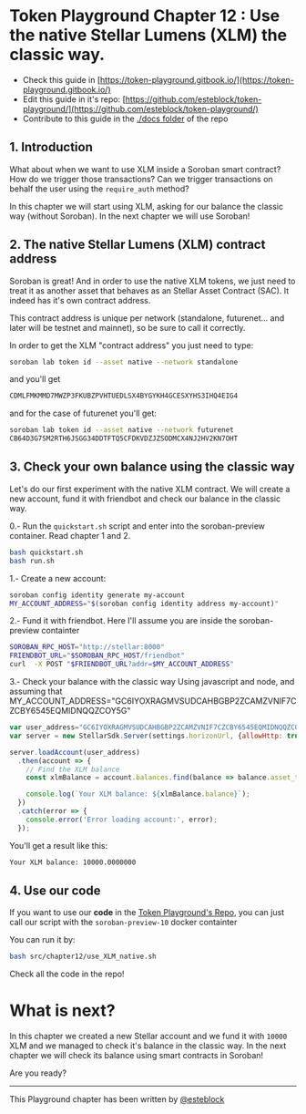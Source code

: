 # Token Playground Chapter 12 : Use the native Stellar Lumens (XLM) the classic way.


- Check this guide in [https://token-playground.gitbook.io/](https://token-playground.gitbook.io/)
- Edit this guide in it's repo: [https://github.com/esteblock/token-playground/](https://github.com/esteblock/token-playground/)
- Contribute to this guide in the [./docs folder](https://github.com/esteblock/token-playground/tree/main/docs) of the repo

## 1. Introduction
What about when we want to use XLM inside a Soroban smart contract? How do we trigger those transactions? Can we trigger transactions on behalf the user using the `require_auth` method?
 
In this chapter we will start using XLM, asking for our balance the classic way (without Soroban). In the next chapter we will use Soroban!

## 2. The native Stellar Lumens (XLM) contract address
Soroban is great! And in order to use the native XLM tokens, we just need to treat it as another asset that behaves as an Stellar Asset Contract (SAC). It indeed has it's own contract address.

This contract address is unique per network (standalone, futurenet... and later will be testnet and mainnet), so be sure to call it correctly.

In order to get the XLM "contract address" you just need to type:

```bash
soroban lab token id --asset native --network standalone
```
and you'll get 
```bash
CDMLFMKMMD7MWZP3FKUBZPVHTUEDLSX4BYGYKH4GCESXYHS3IHQ4EIG4
```

and for the case of futurenet you'll get:
```bash
soroban lab token id --asset native --network futurenet
CB64D3G7SM2RTH6JSGG34DDTFTQ5CFDKVDZJZSODMCX4NJ2HV2KN7OHT
```

## 3. Check your own balance using the classic way
Let's do our first experiment with the native XLM contract. We will create a new account, fund it with friendbot and check our balance in the classic way.

0.- Run the `quickstart.sh` script and enter into the soroban-preview container. Read chapter 1 and 2.
```bash
bash quickstart.sh
bash run.sh
```

1.- Create a new account:
```bash 
soroban config identity generate my-account
MY_ACCOUNT_ADDRESS="$(soroban config identity address my-account)"
```
2.- Fund it with friendbot. Here I'll assume you are inside the soroban-preview containter
```bash
SOROBAN_RPC_HOST="http://stellar:8000"
FRIENDBOT_URL="$SOROBAN_RPC_HOST/friendbot"
curl  -X POST "$FRIENDBOT_URL?addr=$MY_ACCOUNT_ADDRESS"
```

3.- Check your balance with the classic way
Using javascript and node, and assuming that MY_ACCOUNT_ADDRESS="GC6IYOXRAGMVSUDCAHBGBP2ZCAMZVNIF7CZCBY6545EQMIDNQQZCOY5G"

```javascript
var user_address="GC6IYOXRAGMVSUDCAHBGBP2ZCAMZVNIF7CZCBY6545EQMIDNQQZCOY5G"
var server = new StellarSdk.Server(settings.horizonUrl, {allowHttp: true});

server.loadAccount(user_address)
  .then(account => {
    // Find the XLM balance
    const xlmBalance = account.balances.find(balance => balance.asset_type === 'native');

    console.log(`Your XLM balance: ${xlmBalance.balance}`);
  })
  .catch(error => {
    console.error('Error loading account:', error);
  });
```

You'll get a result like this:
```bash
Your XLM balance: 10000.0000000
```


## 4. Use our code

If you want to use our **code** in the [Token Playground's Repo](https://github.com/esteblock/token-playground/), you can just call our script with the `soroban-preview-10` docker containter

You can run it by: 

```bash
bash src/chapter12/use_XLM_native.sh 
```

Check all the code in the repo!


# What is next?
In this chapter we created a new Stellar account and we fund it with `10000` XLM and we managed to check it's balance in the classic way. In the next chapter we will check its balance using smart contracts in Soroban!

Are you ready?

___

This Playground chapter has been written by [@esteblock](https://github.com/esteblock/)